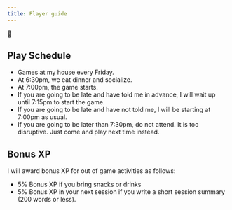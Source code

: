 ```yaml
---
title: Player guide
---
```


🌱

## Play Schedule
- Games at my house every Friday.
- At 6:30pm, we eat dinner and socialize.
- At 7:00pm, the game starts.
- If you are going to be late and have told me in advance, I will wait up until 7:15pm to start the game.
- If you are going to be late and have not told me, I will be starting at 7:00pm as usual.
- If you are going to be later than 7:30pm, do not attend. It is too disruptive. Just come and play next time instead.

## Bonus XP
I will award bonus XP for out of game activities as follows:
- 5% Bonus XP if you bring snacks or drinks
- 5% Bonus XP in your next session if you write a short session summary (200 words or less).

